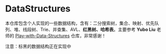 # DataStructures

本仓库包含个人实现的一些数据结构，含有：二分搜索树，集合、映射、优先队列、堆、线段树、Trie、并查集、AVL、**红黑树、哈希表**。主要参考 **Yubo Liu** 老师的 [Play-with-Data-Structures](https://github.com/liuyubobobo/Play-with-Data-Structures) 仓库，非常感谢！

注意：标黑的数据结构正在实现中